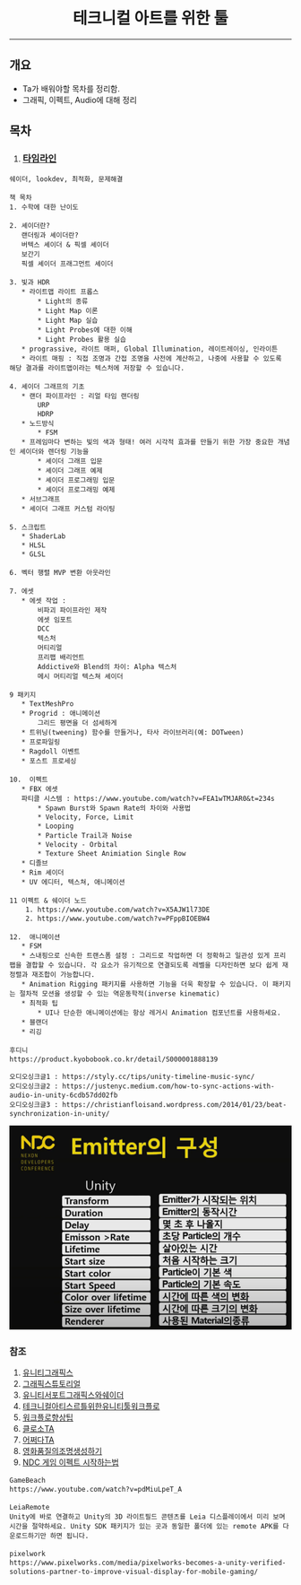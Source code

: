<h1 align="center"> 테크니컬 아트를 위한 툴 </h1>

---

## 개요

* Ta가 배워야할 목차를 정리함.
* 그래픽, 이펙트, Audio에 대해 정리

## 목차 

1. ### [타임라인]()
```
쉐이더, lookdev, 최적화, 문제해결

책 목차
1. 수학에 대한 난이도

2. 셰이더란?
   랜더링과 셰이더란?
   버텍스 셰이더 & 픽셀 셰이더
   보간기
   픽셀 셰이더 프래그먼트 셰이더

3. 빛과 HDR
   * 라이트맵 라이트 프롭스
       * Light의 종류
       * Light Map 이론
       * Light Map 실습
       * Light Probes에 대한 이해
       * Light Probes 활용 실습
   * prograssive, 라이트 매퍼, Global Illumination, 레이트레이싱, 인라이튼
   * 라이트 매핑 : 직접 조명과 간접 조명을 사전에 계산하고, 나중에 사용할 수 있도록 해당 결과를 라이트맵이라는 텍스처에 저장할 수 있습니다. 

4. 셰이더 그래프의 기초
   * 랜더 파이프라인 : 리얼 타임 랜더링
       URP 
       HDRP
   * 노드방식
       * FSM
   * 프레임마다 변하는 빛의 색과 형태! 여러 시각적 효과를 만들기 위한 가장 중요한 개념인 셰이더와 렌더링 기능을
       * 셰이더 그래프 입문
       * 셰이더 그래프 예제
       * 셰이더 프로그래밍 입문
       * 셰이더 프로그래밍 예제
   * 서브그래프
   * 셰이더 그래프 커스텀 라이팅

5. 스크립트
   * ShaderLab 
   * HLSL
   * GLSL

6. 벡터 행렬 MVP 변환 아웃라인

7. 에셋
   * 에셋 작업 : 
       비파괴 파이프라인 제작 
       에셋 임포트
       DCC
       텍스처
       머티리얼
       프리팹 배리언트
       Addictive와 Blend의 차이: Alpha 텍스처
       메시 머티리얼 텍스쳐 셰이더

9 패키지
   * TextMeshPro
   * Progrid : 애니메이션
       그리드 평면을 더 섬세하게
   * 트위닝(tweening) 함수를 만들거나, 타사 라이브러리(예: DOTween)
   * 프로파일링
   * Ragdoll 이벤트
   * 포스트 프로세싱

10.  이펙트
   * FBX 에셋
   파티클 시스템 : https://www.youtube.com/watch?v=FEA1wTMJAR0&t=234s
       * Spawn Burst와 Spawn Rate의 차이와 사용법
       * Velocity, Force, Limit
       * Looping
       * Particle Trail과 Noise
       * Velocity - Orbital
       * Texture Sheet Animiation Single Row
   * 디졸브
   * Rim 셰이더 
   * UV 에디터, 텍스쳐, 애니메이션

11 이펙트 & 쉐이더 노드 
    1. https://www.youtube.com/watch?v=X5AJW1l73DE
    2. https://www.youtube.com/watch?v=PFppBIOEBW4

12.  애니메이션
   * FSM
   * 스내핑으로 신속한 트랜스폼 설정 : 그리드로 작업하면 더 정확하고 일관성 있게 프리팹을 결합할 수 있습니다. 각 요소가 유기적으로 연결되도록 레벨을 디자인하면 보다 쉽게 재정렬과 재조합이 가능합니다.
   * Animation Rigging 패키지를 사용하면 기능을 더욱 확장할 수 있습니다. 이 패키지는 절차적 모션을 생성할 수 있는 역운동학적(inverse kinematic)
   * 최적화 팁
       * UI나 단순한 애니메이션에는 항상 레거시 Animation 컴포넌트를 사용하세요.  
   * 블랜더
   * 리깅

후디니
https://product.kyobobook.co.kr/detail/S000001888139
```

```text
오디오싱크글1 : https://styly.cc/tips/unity-timeline-music-sync/
오디오싱크글2 : https://justenyc.medium.com/how-to-sync-actions-with-audio-in-unity-6cdb57dd02fb
오디오싱크글3 : https://christianfloisand.wordpress.com/2014/01/23/beat-synchronization-in-unity/

```
![](2023-01-03-16-28-53.png) 
### 참조
1. [유니티그래픽스](https://docs.unity3d.com/kr/2020.3/Manual/Graphics.html)
2. [그래픽스튜토리얼](https://learn.unity.com/search?k=%5B%22q%3AGraphics%22%5D)
3. [유니티서포트그래픽스와쉐이더](https://support.unity.com/hc/en-us/sections/201165155-Graphics-and-Shaders)
4. [테크니컬아티스르틀위한유니티툴워크플로](https://blog.unity.com/kr/technology/complete-overview-of-unity-toolsets-workflows-for-technical-artists)
5. [워크플로향상팁](https://blog.unity.com/kr/technology/speed-up-your-artist-workflows)
6. [클로소TA](https://coloso.co.kr/products/technicalartist-parksungkuk?utm_source=youtube&utm_medium=organic&utm_campaign=technicalartist-parksungkuk_auto_all&utm_content=game_technicalartist-parksungkuk_coloso_trailer_referrals_221206)
7. [어쩌다TA](https://www.youtube.com/watch?v=hwvRFAvQ5ww)
8. [영화품질의조명생성하기](https://blog.unity.com/technology/sherman-behind-the-screens-how-to-create-cinema-quality-lighting-in-unity)
9. [NDC 게임 이펙트 시작하는법](https://www.youtube.com/watch?v=2jlaUT5uGSI)
```
GameBeach
https://www.youtube.com/watch?v=pdMiuLpeT_A

LeiaRemote
Unity에 바로 연결하고 Unity의 3D 라이트필드 콘텐츠를 Leia 디스플레이에서 미리 보며 시간을 절약하세요. Unity SDK 패키지가 있는 곳과 동일한 폴더에 있는 remote APK를 다운로드하기만 하면 됩니다.

pixelwork
https://www.pixelworks.com/media/pixelworks-becomes-a-unity-verified-solutions-partner-to-improve-visual-display-for-mobile-gaming/
```
